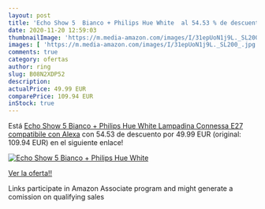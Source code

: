 ```yaml
---
layout: post
title: 'Echo Show 5  Bianco + Philips Hue White  al 54.53 % de descuento'
date: 2020-11-20 12:59:03
thumbnailImage: 'https://m.media-amazon.com/images/I/31epUoN1j9L._SL200_.jpg'
images: [ 'https://m.media-amazon.com/images/I/31epUoN1j9L._SL200_.jpg' ]
comments: true
category: ofertas
author: ring
slug: B08N2XDP52
description:
actualPrice: 49.99 EUR
comparePrice: 109.94 EUR
inStock: true
---
```


Está [Echo Show 5  Bianco + Philips Hue White Lampadina Connessa  E27   compatibile con Alexa](https://www.amazon.it/dp/B08N2XDP52/?tag=tolees00-21) con 54.53 de descuento por 49.99 EUR (original: 109.94 EUR) en el siguiente enlace!

[![Echo Show 5  Bianco + Philips Hue White ](https://m.media-amazon.com/images/I/31epUoN1j9L._SL200_.jpg)](https://www.amazon.it/dp/B08N2XDP52/?tag=tolees00-21)

[Ver la oferta!!](https://www.amazon.it/dp/B08N2XDP52/?tag=tolees00-21)

Links participate in Amazon Associate program and might generate a comission on qualifying sales


